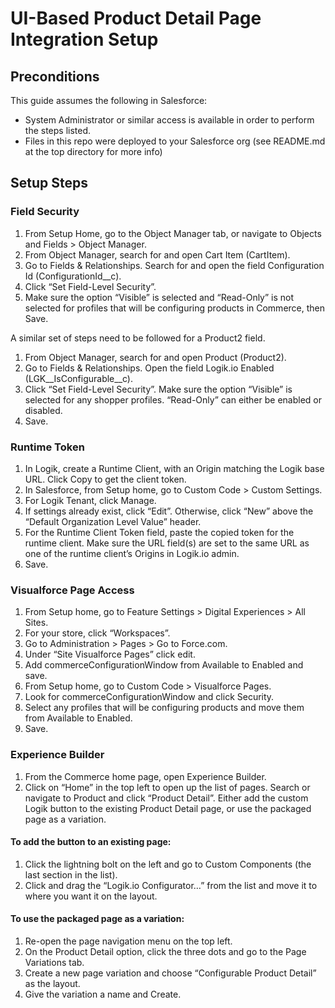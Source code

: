 # UI-Based Product Detail Page Integration Setup

## Preconditions
This guide assumes the following in Salesforce:
- System Administrator or similar access is available in order to perform the steps listed.
- Files in this repo were deployed to your Salesforce org (see README.md at the top directory for more info)

## Setup Steps
### Field Security
1. From Setup Home, go to the Object Manager tab, or navigate to Objects and Fields > Object Manager.
2. From Object Manager, search for and open Cart Item (CartItem).
3. Go to Fields & Relationships. Search for and open the field Configuration Id (ConfigurationId__c).
4. Click “Set Field-Level Security”.
5. Make sure the option “Visible” is selected and “Read-Only” is not selected for profiles that will be configuring products in Commerce, then Save.

A similar set of steps need to be followed for a Product2 field.
1. From Object Manager, search for and open Product (Product2).
2. Go to Fields & Relationships. Open the field Logik.io Enabled (LGK__IsConfigurable__c).
3. Click “Set Field-Level Security”. Make sure the option “Visible” is selected for any shopper profiles. “Read-Only” can either be enabled or disabled.
4. Save.
   
### Runtime Token
1. In Logik, create a Runtime Client, with an Origin matching the Logik base URL. Click Copy to get the client token.
2. In Salesforce, from Setup home, go to Custom Code > Custom Settings.
3. For Logik Tenant, click Manage.
4. If settings already exist, click “Edit”. Otherwise, click “New” above the “Default Organization Level Value” header.
5. For the Runtime Client Token field, paste the copied token for the runtime client. Make sure the URL field(s) are set to the same URL as one of the runtime client’s Origins in Logik.io admin.
6. Save.

### Visualforce Page Access
1. From Setup home, go to Feature Settings > Digital Experiences > All Sites.
2. For your store, click “Workspaces”.
3. Go to Administration > Pages > Go to Force.com.
4. Under “Site Visualforce Pages” click edit.
5. Add commerceConfigurationWindow from Available to Enabled and save.
6. From Setup home, go to Custom Code > Visualforce Pages.
7. Look for commerceConfigurationWindow and click Security.
8. Select any profiles that will be configuring products and move them from Available to Enabled.
9. Save.

### Experience Builder
1. From the Commerce home page, open Experience Builder.
2. Click on “Home” in the top left to open up the list of pages. Search or navigate to Product and click “Product Detail”. Either add the custom Logik button to the existing Product Detail page, or use the packaged page as a variation.
#### To add the button to an existing page:
1. Click the lightning bolt on the left and go to Custom Components (the last section in the list).
2. Click and drag the “Logik.io Configurator…” from the list and move it to where you want it on the layout.

#### To use the packaged page as a variation:
1. Re-open the page navigation menu on the top left.
2. On the Product Detail option, click the three dots and go to the Page Variations tab.
3. Create a new page variation and choose “Configurable Product Detail” as the layout.
4. Give the variation a name and Create.
